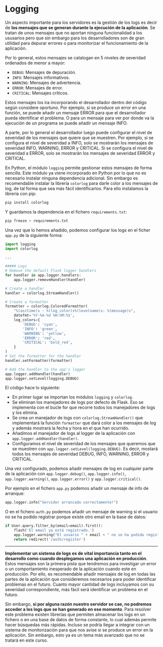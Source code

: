 # Logging

Un aspecto importante para los servidores es la gestión de los logs es decir de **los mensajes que se generan durante la ejecución de la aplicación**. Se tratan de unos mensajes que no aportan ninguna funcionalidad a los ususarios pero que sin embargo para los desarrolladores son de gran utilidad para depurar errores o para monitorizar el funcionamiento de la aplicación.

Por lo general, estos mensajes se catalogan en 5 niveles de severidad ordenados de menor a mayor:

- `DEBUG`: Mensajes de depuración.
- `INFO`: Mensajes informativos.
- `WARNING`: Mensajes de advertencia.
- `ERROR`: Mensajes de error.
- `CRITICAL`: Mensajes críticos.

Estos mensajes los ira incorporando el desarrollador dentro del código según considere oportuno. Por ejemplo, si se produce un error en una función, se puede añadir un mensaje ERROR para que el desarrollador pueda identificar el problema. O para un mensaje para ver por donde va la ejecución de un programa se puede añadir un mensaje INFO.

A parte, por lo general el desarrollador luego puede configurar el nivel de severidad de los mensajes que quiere que se muestren. Por ejemplo, si se configura el nivel de severidad a INFO, solo se mostrarán los mensajes de severidad INFO, WARNING, ERROR y CRITICAL. Si se configura el nivel de severidad a ERROR, solo se mostrarán los mensajes de severidad ERROR y CRITICAL.

En Python, el módulo `logging` permite gestionar estos mensajes de forma sencilla. Este módulo ya viene incorporado en Python por lo que no es necesario instalar ninguna dependencia adicional. Sin embargo es recomendable instalar la librería `colorlog` para darle color a los mensajes de log, de tal forma que sea más fácil identificarlos. Para ello instalamos la librería con pip:

```bash
pip install colorlog
```

Y guardamos la dependencia en el fichero `requirements.txt`:

```bash
pip freeze > requirements.txt
```

Una vez que lo hemos añadido, podemos configurar los logs en el ficher `app.py` de la siguiente forma:

```python
import logging
import colorlog

...

##### Logs
# Remove the default Flask logger handlers
for handler in app.logger.handlers:
    app.logger.removeHandler(handler)

# Create a handler
handler = colorlog.StreamHandler()

# Create a formatter
formatter = colorlog.ColoredFormatter(
    "%(asctime)s - %(log_color)s%(levelname)s: %(message)s",
    datefmt='%Y-%m-%d %H:%M:%S',
    log_colors={
        'DEBUG': 'cyan',
        'INFO': 'green',
        'WARNING': 'yellow',
        'ERROR': 'red',
        'CRITICAL': 'bold_red',
    }
)
# Set the formatter for the handler
handler.setFormatter(formatter)

# Add the handler to the app's logger
app.logger.addHandler(handler)
app.logger.setLevel(logging.DEBUG)
```

El código hace lo siguiente:

- En primer lugar se importan los módulos `logging` y `colorlog`.
- Se eliminan los manejadores de logs por defecto de Flask. Eso se implementa con el bucle for que recorre todos los manejadores de logs y los elimina.
- Se crea un manejador de logs con `colorlog.StreamHandler()` que implementará la función `formatter` que dará color a los mensajes de log y además mostrará la fecha y hora en el que han ocurrido.
- Añadimos el manejador de logs al logger de la aplicación con `app.logger.addHandler(handler)`.
- Configuramos el nivel de severidad de los mensajes que queremos que se muestren con `app.logger.setLevel(logging.DEBUG)`. Es decir, mostará todos los mensajes de severidad DEBUG, INFO, WARNING, ERROR y CRITICAL.

Una vez configurado, podemos añadir mensajes de log en cualquier parte de la aplicación con `app.logger.debug()`, `app.logger.info()`, `app.logger.warning()`, `app.logger.error()` y `app.logger.critical()`. 

Por ejemplo en el fichero `app.py` podemos añadir un mensaje de info de arranque:

```python
app.logger.info("Servidor arrancado correctamente!")
```

O en el fichero `auth.py` podemos añadir un mensaje de warning si el usuario no se ha podido registrar porque existe otro email en la base de datos:

```python
if User.query.filter_by(email=email).first():
    flash('El email ya está registrado.')
    app.logger.warning("El usuario " + email + " no se ha podido registrar porque ya existe en la base de datos.")
    return redirect('/auth/register')
```

---

**Implementar un sistema de logs es de vital importancia tanto en el desarrollo como cuando desplegamos una aplicación en producción**. Estos mensajes son la primera pista que tendremos para investigar un error o un comportamiento inesperado de la aplicación cuando este en producción. Por ello, es recomendable añadir mensajes de log en todas las partes de la aplicación que consideremos necesarios para poder identificar problemas en el futuro. Cuanto mayor cantidad de logs incluyamos con su severidad correspondiente, más fácil será identificar un problema en el futuro.

Sin embargo, **si por alguna razón nuestro servidor se cae, no podremos acceder a los logs que se han generado en ese momento**. Para resolver este problema existen librerías que permiten almacenar los logs en un fichero o en una base de datos de forma constante, lo cual además permite hacer búsquedas más rápidas. Incluso se podría llegar a integrar con un sistema de monitorización para que nos avise si se produce un error en la aplicación. Sin embargo, esto ya es un tema más avanzado que no se tratará en este curso.
